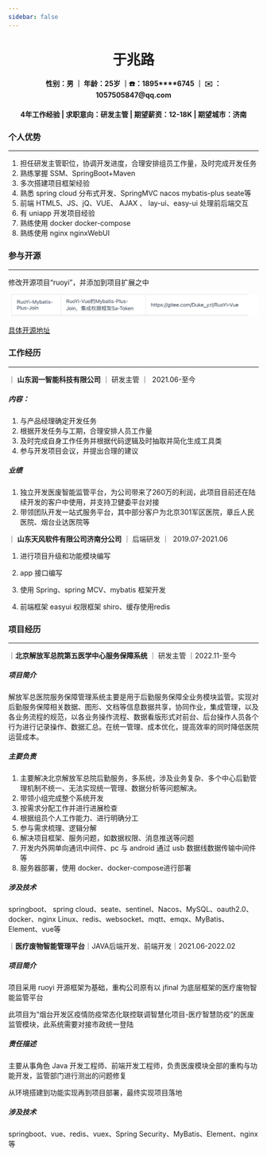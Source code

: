 ```yaml
---
sidebar: false
---
```


<h1 align="center">于兆路</h1>

<h4 align="center">性别：男 ｜ 年龄：25岁 ｜☎️：1895****6745 ｜ ✉️ ：1057505847@qq.com</h4>

<h4 align="center">4年工作经验 | 求职意向：研发主管 | 期望薪资：12-18K | 期望城市：济南</h4>

### 个人优势

---

1. 担任研发主管职位，协调开发进度，合理安排组员工作量，及时完成开发任务
2. 熟练掌握 SSM、SpringBoot+Maven
3. 多次搭建项目框架经验
4. 熟悉 spring cloud 分布式开发、SpringMVC nacos mybatis-plus seate等
5. 前端 HTML5、JS、jQ、VUE、 AJAX 、 lay-ui、easy-ui 处理前后端交互
6. 有 uniapp 开发项目经验
7. 熟练使用 docker docker-compose
8. 熟练使用 nginx nginxWebUI

### 参与开源

---

修改开源项目“ruoyi”，并添加到项目扩展之中

![如下](./ruoyi.png)

[具体开源地址](https://gitee.com/Duke_yzl/RuoYi-Vue)



### 工作经历

---

｜ **山东润一智能科技有限公司** ｜ 研发主管 ｜&nbsp;&nbsp;2021.06-至今

##### 内容：

1. 与产品经理确定开发任务
2. 根据开发任务与工期，合理安排人员工作量
3. 及时完成自身工作任务并根据代码逻辑及时抽取并简化生成工具类
4. 参与开发项目会议，并提出合理的建议

##### 业绩

1. 独立开发医废智能监管平台，为公司带来了260万的利润，此项目目前还在陆续开发的客户中使用，并支持卫健委平台对接
2. 带领团队开发一站式服务平台，其中部分客户为北京301军区医院，章丘人民医院、烟台业达医院等

｜ **山东天风软件有限公司济南分公司** ｜ 后端研发 ｜&nbsp;&nbsp;2019.07-2021.06

1. 进行项目升级和功能模块编写

2. app 接口编写

3. 使用 Spring、spring MCV、mybatis 框架开发

4. 前端框架 easyui 权限框架 shiro、缓存使用redis

### 项目经历

---

｜**北京解放军总院第五医学中心服务保障系统** ｜ 研发主管 ｜2022.11-至今

##### 项目简介

解放军总医院服务保障管理系统主要是用于后勤服务保障全业务模块监管。实现对后勤服务保障相关数据、图形、文档等信息数据共享，协同作业，集成管理，以及各业务流程的规范，以各业务操作流程、数据看版形式对前台、后台操作人员各个行为进行记录操作、数据汇总。在统一管理、成本优化，提高效率的同时降低医院运营成本。

##### 主要负责

1. 主要解决北京解放军总院后勤服务，多系统，涉及业务复杂、多个中心后勤管理机制不统一、无法实现统一管理、数据分析等问题解决。
2.  带领小组完成整个系统开发
3. 按需求分配工作并进行进展检查
4. 根据组员个人工作能力、进行明确分工
5. 参与需求梳理、逻辑分解
6. 解决项目框架、服务问题，如数据权限、消息推送等问题
7. 开发内外网单向通讯中间件、pc 与 android 通过 usb 数据线数据传输中间件等
8. 服务器部署，使用 docker、docker-compose进行部署

##### 涉及技术

springboot、 spring cloud、seate、sentinel、Nacos、MySQL、oauth2.0、docker、nginx Linux、redis、websocket、mqtt、emqx、MyBatis、Element、vue等

｜**医疗废物智能管理平台**｜JAVA后端开发、前端开发｜2021.06-2022.02

##### 项目简介

项目采用 ruoyi 开源框架为基础，重构公司原有以 jfinal 为底层框架的医疗废物智能监管平台 

此项目为“烟台开发区疫情防疫常态化联控联调智慧化项目-医疗智慧防疫”的医废监管模块，此系统需要对接市政统一登陆

##### 责任描述

 主要从事角色 Java 开发工程师、前端开发工程师，负责医废模块全部的重构与功能开发，监管部门进行测出的问题修复

从环境搭建到功能实现再到项目部署，最终实现项目落地

##### 涉及技术

springboot、vue、redis、vuex、Spring Security、MyBatis、Element、nginx等



